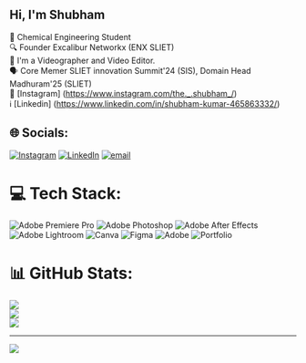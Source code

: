 ## Hi, I'm Shubham

🔬 Chemical Engineering Student<br/>
🔍 Founder Excalibur Networkx (ENX SLIET)<br/>
🎥 I'm a Videographer and Video Editor.<br/>
🗣️ Core Memer SLIET innovation Summit'24 (SIS), Domain Head Madhuram'25 (SLIET)<br/>
🎥 [Instagram] (https://www.instagram.com/the._.shubham_/)<br/>
ℹ️ [Linkedin] (https://www.linkedin.com/in/shubham-kumar-465863332/)<br/>


## 🌐 Socials:
[![Instagram](https://img.shields.io/badge/Instagram-%23E4405F.svg?logo=Instagram&logoColor=white)](https://instagram.com/https://www.instagram.com/the._.shubham_/) [![LinkedIn](https://img.shields.io/badge/LinkedIn-%230077B5.svg?logo=linkedin&logoColor=white)](https://linkedin.com/in/https://www.linkedin.com/in/shubham-kumar-465863332/) [![email](https://img.shields.io/badge/Email-D14836?logo=gmail&logoColor=white)](mailto:singh1517shubh@gmail.com) 

# 💻 Tech Stack:
![Adobe Premiere Pro](https://img.shields.io/badge/Adobe%20Premiere%20Pro-9999FF.svg?style=for-the-badge&logo=Adobe%20Premiere%20Pro&logoColor=white) ![Adobe Photoshop](https://img.shields.io/badge/adobe%20photoshop-%2331A8FF.svg?style=for-the-badge&logo=adobe%20photoshop&logoColor=white) ![Adobe After Effects](https://img.shields.io/badge/Adobe%20After%20Effects-9999FF.svg?style=for-the-badge&logo=Adobe%20After%20Effects&logoColor=white) ![Adobe Lightroom](https://img.shields.io/badge/Adobe%20Lightroom-31A8FF.svg?style=for-the-badge&logo=Adobe%20Lightroom&logoColor=white) ![Canva](https://img.shields.io/badge/Canva-%2300C4CC.svg?style=for-the-badge&logo=Canva&logoColor=white) ![Figma](https://img.shields.io/badge/figma-%23F24E1E.svg?style=for-the-badge&logo=figma&logoColor=white) ![Adobe](https://img.shields.io/badge/adobe-%23FF0000.svg?style=for-the-badge&logo=adobe&logoColor=white) ![Portfolio](https://img.shields.io/badge/Portfolio-%23000000.svg?style=for-the-badge&logo=firefox&logoColor=#FF7139)
# 📊 GitHub Stats:
![](https://github-readme-stats.vercel.app/api?username=shubham0620krr&theme=midnight-purple&hide_border=false&include_all_commits=false&count_private=false)<br/>
![](https://nirzak-streak-stats.vercel.app/?user=shubham0620krr&theme=midnight-purple&hide_border=false)<br/>
![](https://github-readme-stats.vercel.app/api/top-langs/?username=shubham0620krr&theme=midnight-purple&hide_border=false&include_all_commits=false&count_private=false&layout=compact)

---
[![](https://visitcount.itsvg.in/api?id=shubham0620krr&icon=0&color=0)](https://visitcount.itsvg.in)

<!-- Proudly created with GPRM ( https://gprm.itsvg.in ) -->
